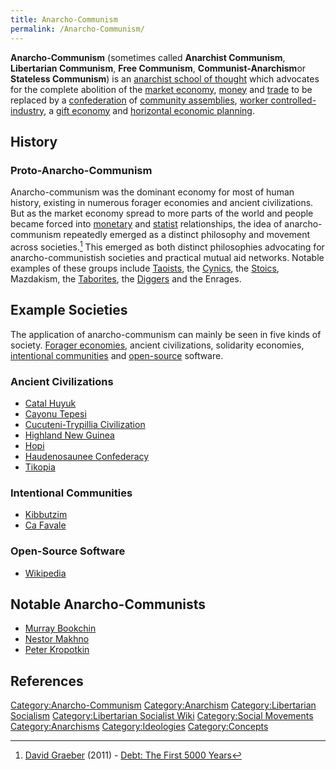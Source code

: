 ```yaml
---
title: Anarcho-Communism
permalink: /Anarcho-Communism/
---
```


**Anarcho-Communism** (sometimes called **Anarchist Communism**,
**Libertarian Communism**, **Free Communism**, **Communist-Anarchism**or
**Stateless Communism**) is an [anarchist school of
thought](Anarchism "wikilink") which advocates for the complete
abolition of the [market economy](Market_Economy "wikilink"),
[money](money "wikilink") and [trade](trade "wikilink") to be replaced
by a [confederation](confederation "wikilink") of [community
assemblies](Democratic_Assembly "wikilink"), [worker
controlled-industry](Workers'_Self-Management "wikilink"), a [gift
economy](Gift_Economy "wikilink") and [horizontal economic
planning](Horizontal_Economic_Planning "wikilink").

## History

### Proto-Anarcho-Communism

Anarcho-communism was the dominant economy for most of human history,
existing in numerous forager economies and ancient civilizations. But as
the market economy spread to more parts of the world and people became
forced into [monetary](Money "wikilink") and
[statist](State_(Polity) "wikilink") relationships, the idea of
anarcho-communism repeatedly emerged as a distinct philosophy and
movement across societies.[^1] This emerged as both distinct
philosophies advocating for anarcho-communistish societies and practical
mutual aid networks. Notable examples of these groups include
[Taoists](Taoism "wikilink"), the
[Cynics](Classical_Cynicism "wikilink"), the
[Stoics](Stoicism "wikilink"), Mazdakism, the
[Taborites](Taborite_Towns "wikilink"), the
[Diggers](Diggers_(English_Civil_War) "wikilink") and the Enrages.

## Example Societies

The application of anarcho-communism can mainly be seen in five kinds of
society. [Forager economies,](Forager_Economy "wikilink") ancient
civilizations, solidarity economies, [intentional
communities](Intentional_Community "wikilink") and
[open-source](Open_Source "wikilink") software.

### Ancient Civilizations

- [Catal Huyuk](Catal_Huyuk "wikilink")
- [Cayonu Tepesi](Cayonu_Tepesi "wikilink")
- [Cucuteni-Trypillia
  Civilization](Cucuteni-Trypillia_Civilization "wikilink")
- [Highland New Guinea](Highland_New_Guinea "wikilink")
- [Hopi](Hopi "wikilink")
- [Haudenosaunee Confederacy](Haudenosaunee_Confederacy "wikilink")
- [Tikopia](Tikopia "wikilink")

### Intentional Communities

- [Kibbutzim](Kibbutzim "wikilink")
- [Ca Favale](Ca_Favale "wikilink")

### Open-Source Software

- [Wikipedia](Wikipedia "wikilink")

## Notable Anarcho-Communists

- [Murray Bookchin](Murray_Bookchin "wikilink")
- [Nestor Makhno](Nestor_Makhno "wikilink")
- [Peter Kropotkin](Peter_Kropotkin "wikilink")

## References

<references />

[Category:Anarcho-Communism](Category:Anarcho-Communism "wikilink")
[Category:Anarchism](Category:Anarchism "wikilink")
[Category:Libertarian
Socialism](Category:Libertarian_Socialism "wikilink")
[Category:Libertarian Socialist
Wiki](Category:Libertarian_Socialist_Wiki "wikilink") [Category:Social
Movements](Category:Social_Movements "wikilink")
[Category:Anarchisms](Category:Anarchisms "wikilink")
[Category:Ideologies](Category:Ideologies "wikilink")
[Category:Concepts](Category:Concepts "wikilink")

[^1]: [David Graeber](David_Graeber "wikilink") (2011) - [Debt: The
    First 5000 Years](Debt:_The_First_5000_Years "wikilink")